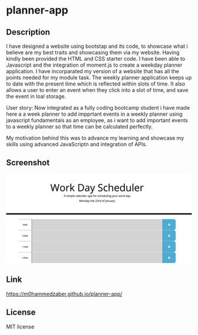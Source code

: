 # planner-app

## Description 

I have designed a website using bootstap and its code, to showcase what i believe are my best traits and showcasing them via my website. Having kindly been provided the HTML and CSS starter code. I have been able to Javascript and the integration of moment.js to create a weekday planner application. I have incorparated my version of a website that has all the points needed for my module task. The weekly planner application keeps up to date with the present time which is reflected within slots of time. It also allows a user to enter an event when they click into a slot of time, and save the event in loal storage. 

User story:
Now integrated as a fully coding bootcamp student i have made here a a week planner to add impprtant events in a weekly planner using javascript fundamentals as an employee, as i want to add important events to a weekly planner so that time can be calculated perfectly. 

My motivation behind this was to advance my learning and showcase my skills using advanced JavaScriptn and integration of APIs.

## Screenshot
<img src="assets/images/finalworkplanner.png" alt="">

## Link
https://m0hammedzaber.github.io/planner-app/

## License 
MIT license